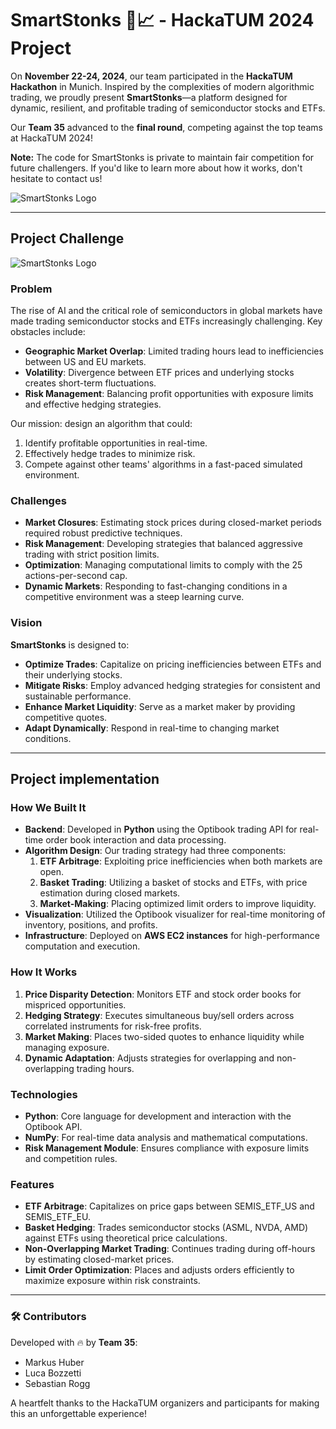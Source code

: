 # SmartStonks 🚀📈 - HackaTUM 2024 Project

On **November 22-24, 2024**, our team participated in the **HackaTUM Hackathon** in Munich. Inspired by the complexities of modern algorithmic trading, we proudly present **SmartStonks**—a platform designed for dynamic, resilient, and profitable trading of semiconductor stocks and ETFs.

Our **Team 35** advanced to the **final round**, competing against the top teams at HackaTUM 2024!

**Note:** The code for SmartStonks is private to maintain fair competition for future challengers. If you'd like to learn more about how it works, don't hesitate to contact us!

![SmartStonks Logo](assets/Optibook.png)

---

## Project Challenge

![SmartStonks Logo](assets/Optiver.png)

### Problem

The rise of AI and the critical role of semiconductors in global markets have made trading semiconductor stocks and ETFs increasingly challenging. Key obstacles include:

- **Geographic Market Overlap**: Limited trading hours lead to inefficiencies between US and EU markets.
- **Volatility**: Divergence between ETF prices and underlying stocks creates short-term fluctuations.
- **Risk Management**: Balancing profit opportunities with exposure limits and effective hedging strategies.

Our mission: design an algorithm that could:

1. Identify profitable opportunities in real-time.
2. Effectively hedge trades to minimize risk.
3. Compete against other teams' algorithms in a fast-paced simulated environment.

### Challenges

- **Market Closures**: Estimating stock prices during closed-market periods required robust predictive techniques.
- **Risk Management**: Developing strategies that balanced aggressive trading with strict position limits.
- **Optimization**: Managing computational limits to comply with the 25 actions-per-second cap.
- **Dynamic Markets**: Responding to fast-changing conditions in a competitive environment was a steep learning curve.

### Vision

**SmartStonks** is designed to:

- **Optimize Trades**: Capitalize on pricing inefficiencies between ETFs and their underlying stocks.
- **Mitigate Risks**: Employ advanced hedging strategies for consistent and sustainable performance.
- **Enhance Market Liquidity**: Serve as a market maker by providing competitive quotes.
- **Adapt Dynamically**: Respond in real-time to changing market conditions.

---

## Project implementation

### How We Built It

- **Backend**: Developed in **Python** using the Optibook trading API for real-time order book interaction and data processing.
- **Algorithm Design**: Our trading strategy had three components:
  1. **ETF Arbitrage**: Exploiting price inefficiencies when both markets are open.
  2. **Basket Trading**: Utilizing a basket of stocks and ETFs, with price estimation during closed markets.
  3. **Market-Making**: Placing optimized limit orders to improve liquidity.
- **Visualization**: Utilized the Optibook visualizer for real-time monitoring of inventory, positions, and profits.
- **Infrastructure**: Deployed on **AWS EC2 instances** for high-performance computation and execution.

### How It Works

1. **Price Disparity Detection**: Monitors ETF and stock order books for mispriced opportunities.
2. **Hedging Strategy**: Executes simultaneous buy/sell orders across correlated instruments for risk-free profits.
3. **Market Making**: Places two-sided quotes to enhance liquidity while managing exposure.
4. **Dynamic Adaptation**: Adjusts strategies for overlapping and non-overlapping trading hours.

### Technologies

- **Python**: Core language for development and interaction with the Optibook API.
- **NumPy**: For real-time data analysis and mathematical computations.
- **Risk Management Module**: Ensures compliance with exposure limits and competition rules.

### Features

- **ETF Arbitrage**: Capitalizes on price gaps between SEMIS_ETF_US and SEMIS_ETF_EU.
- **Basket Hedging**: Trades semiconductor stocks (ASML, NVDA, AMD) against ETFs using theoretical price calculations.
- **Non-Overlapping Market Trading**: Continues trading during off-hours by estimating closed-market prices.
- **Limit Order Optimization**: Places and adjusts orders efficiently to maximize exposure within risk constraints.

---

### 🛠 Contributors

Developed with 🔥 by **Team 35**:
- Markus Huber
- Luca Bozzetti
- Sebastian Rogg

A heartfelt thanks to the HackaTUM organizers and participants for making this an unforgettable experience!
